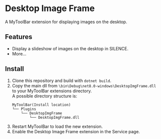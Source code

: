 # Desktop Image Frame
A MyToolBar extension for displaying images on the desktop.

## Features

- Display a slideshow of images on the desktop in SILENCE.
- More...

## Install

1. Clone this repository and build with `dotnet build`.
2. Copy the main dll from `\bin\Debug\net8.0-windows\DesktopImgFrame.dll` to your MyToolBar extensions directory.  
   A possible directory structure is:  
   ```
   MyToolBar(Install location)
   └── Plugins
       └── DesktopImgFrame
           └── DesktopImgFrame.dll
   ```
3. Restart MyToolBar to load the new extension.
4. Enable the Desktop Image Frame extension in the Service page.
